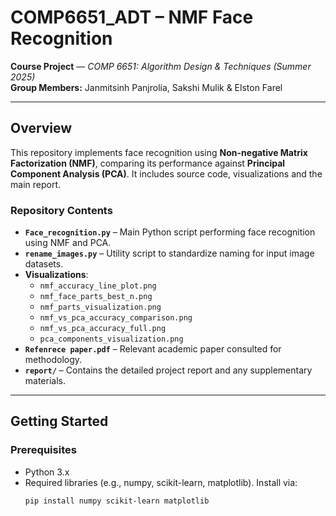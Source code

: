 # COMP6651_ADT – NMF Face Recognition

**Course Project** — *COMP 6651: Algorithm Design & Techniques (Summer 2025)*  
**Group Members:** Janmitsinh Panjrolia, Sakshi Mulik & Elston Farel

---

##  Overview

This repository implements face recognition using **Non-negative Matrix Factorization (NMF)**, comparing its performance against **Principal Component Analysis (PCA)**. It includes source code, visualizations and the main report.

### Repository Contents

- **`Face_recognition.py`** – Main Python script performing face recognition using NMF and PCA.
- **`rename_images.py`** – Utility script to standardize naming for input image datasets.
- **Visualizations**:
  - `nmf_accuracy_line_plot.png`
  - `nmf_face_parts_best_n.png`
  - `nmf_parts_visualization.png`
  - `nmf_vs_pca_accuracy_comparison.png`
  - `nmf_vs_pca_accuracy_full.png`
  - `pca_components_visualization.png`
- **`Refenrece paper.pdf`** – Relevant academic paper consulted for methodology.
- **`report/`** – Contains the detailed project report and any supplementary materials.

---

##  Getting Started

### Prerequisites

- Python 3.x  
- Required libraries (e.g., numpy, scikit-learn, matplotlib). Install via:
  ```bash
  pip install numpy scikit-learn matplotlib
